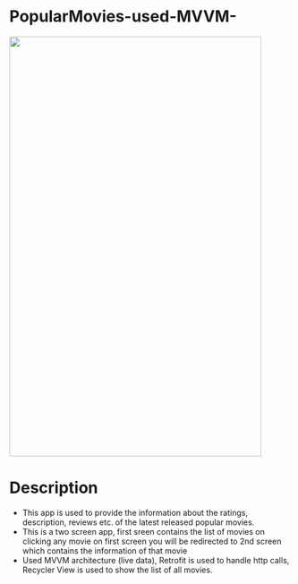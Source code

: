 # PopularMovies-used-MVVM-

<img src="https://github.com/msatyam34/PopularMovies-used-MVVM-/blob/master/gif.gif" width="450" height="750"/>

# Description
- This app is used to provide the information about the ratings, description, reviews etc. of the latest released popular movies.
- This is a two screen app, first sreen contains the list of movies on clicking any movie on first screen you will be redirected to 2nd screen which contains the information of that movie
- Used MVVM architecture (live data), Retrofit is used to handle http calls, Recycler View is used to show the list of all movies.
